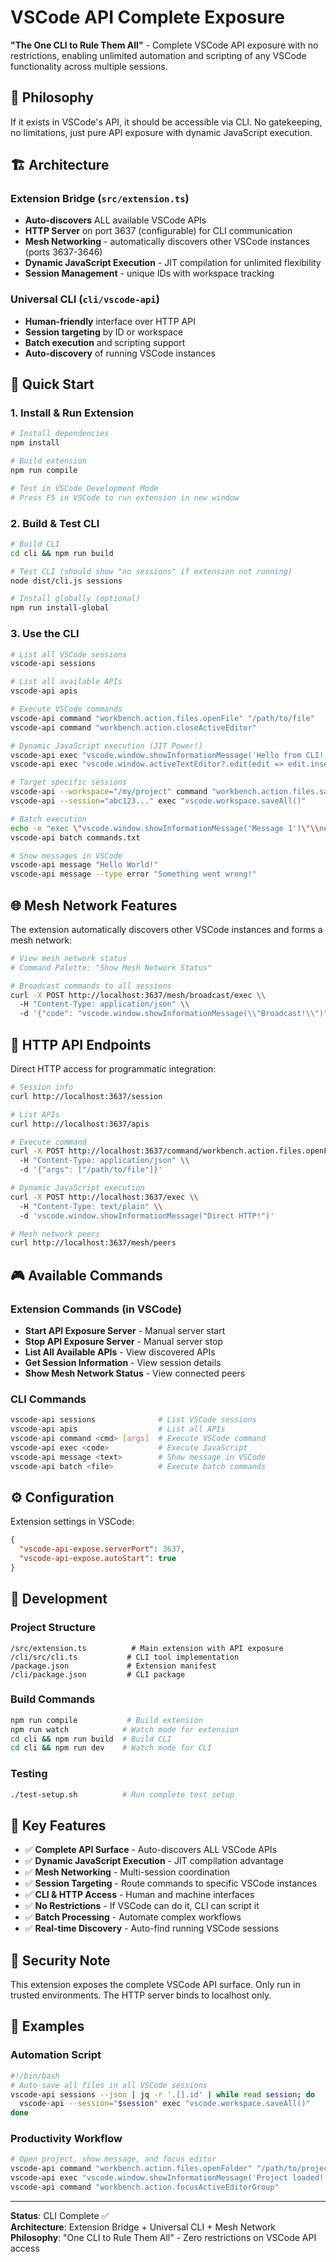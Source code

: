 # VSCode API Complete Exposure

**"The One CLI to Rule Them All"** - Complete VSCode API exposure with no restrictions, enabling unlimited automation and scripting of any VSCode functionality across multiple sessions.

## 🎯 Philosophy

If it exists in VSCode's API, it should be accessible via CLI. No gatekeeping, no limitations, just pure API exposure with dynamic JavaScript execution.

## 🏗️ Architecture

### Extension Bridge (`src/extension.ts`)
- **Auto-discovers** ALL available VSCode APIs
- **HTTP Server** on port 3637 (configurable) for CLI communication  
- **Mesh Networking** - automatically discovers other VSCode instances (ports 3637-3646)
- **Dynamic JavaScript Execution** - JIT compilation for unlimited flexibility
- **Session Management** - unique IDs with workspace tracking

### Universal CLI (`cli/vscode-api`)
- **Human-friendly** interface over HTTP API
- **Session targeting** by ID or workspace
- **Batch execution** and scripting support
- **Auto-discovery** of running VSCode instances

## 🚀 Quick Start

### 1. Install & Run Extension

```bash
# Install dependencies
npm install

# Build extension
npm run compile

# Test in VSCode Development Mode
# Press F5 in VSCode to run extension in new window
```

### 2. Build & Test CLI

```bash
# Build CLI
cd cli && npm run build

# Test CLI (should show "no sessions" if extension not running)
node dist/cli.js sessions

# Install globally (optional)
npm run install-global
```

### 3. Use the CLI

```bash
# List all VSCode sessions
vscode-api sessions

# List all available APIs  
vscode-api apis

# Execute VSCode commands
vscode-api command "workbench.action.files.openFile" "/path/to/file"
vscode-api command "workbench.action.closeActiveEditor"

# Dynamic JavaScript execution (JIT Power!)
vscode-api exec "vscode.window.showInformationMessage('Hello from CLI!')"
vscode-api exec "vscode.window.activeTextEditor?.edit(edit => edit.insert(new vscode.Position(0,0), 'Inserted!'))"

# Target specific sessions
vscode-api --workspace="/my/project" command "workbench.action.files.save"
vscode-api --session="abc123..." exec "vscode.workspace.saveAll()"

# Batch execution
echo -e "exec \"vscode.window.showInformationMessage('Message 1')\"\\nexec \"vscode.window.showInformationMessage('Message 2')\"" > commands.txt
vscode-api batch commands.txt

# Show messages in VSCode
vscode-api message "Hello World!"
vscode-api message --type error "Something went wrong!"
```

## 🌐 Mesh Network Features

The extension automatically discovers other VSCode instances and forms a mesh network:

```bash
# View mesh network status
# Command Palette: "Show Mesh Network Status"

# Broadcast commands to all sessions
curl -X POST http://localhost:3637/mesh/broadcast/exec \\
  -H "Content-Type: application/json" \\
  -d '{"code": "vscode.window.showInformationMessage(\\"Broadcast!\\")"}'
```

## 📡 HTTP API Endpoints

Direct HTTP access for programmatic integration:

```bash
# Session info
curl http://localhost:3637/session

# List APIs
curl http://localhost:3637/apis

# Execute command
curl -X POST http://localhost:3637/command/workbench.action.files.openFile \\
  -H "Content-Type: application/json" \\
  -d '{"args": ["/path/to/file"]}'

# Dynamic JavaScript execution
curl -X POST http://localhost:3637/exec \\
  -H "Content-Type: text/plain" \\
  -d 'vscode.window.showInformationMessage("Direct HTTP!")'

# Mesh network peers
curl http://localhost:3637/mesh/peers
```

## 🎮 Available Commands

### Extension Commands (in VSCode)
- **Start API Exposure Server** - Manual server start
- **Stop API Exposure Server** - Manual server stop  
- **List All Available APIs** - View discovered APIs
- **Get Session Information** - View session details
- **Show Mesh Network Status** - View connected peers

### CLI Commands
```bash
vscode-api sessions              # List VSCode sessions
vscode-api apis                  # List all APIs
vscode-api command <cmd> [args]  # Execute VSCode command
vscode-api exec <code>           # Execute JavaScript
vscode-api message <text>        # Show message in VSCode
vscode-api batch <file>          # Execute batch commands
```

## ⚙️ Configuration

Extension settings in VSCode:

```json
{
  "vscode-api-expose.serverPort": 3637,
  "vscode-api-expose.autoStart": true
}
```

## 🔧 Development

### Project Structure
```
/src/extension.ts          # Main extension with API exposure
/cli/src/cli.ts           # CLI tool implementation  
/package.json             # Extension manifest
/cli/package.json         # CLI package
```

### Build Commands
```bash
npm run compile           # Build extension
npm run watch            # Watch mode for extension
cd cli && npm run build  # Build CLI
cd cli && npm run dev    # Watch mode for CLI
```

### Testing
```bash
./test-setup.sh          # Run complete test setup
```

## 🌟 Key Features

- ✅ **Complete API Surface** - Auto-discovers ALL VSCode APIs
- ✅ **Dynamic JavaScript Execution** - JIT compilation advantage  
- ✅ **Mesh Networking** - Multi-session coordination
- ✅ **Session Targeting** - Route commands to specific VSCode instances
- ✅ **CLI & HTTP Access** - Human and machine interfaces
- ✅ **No Restrictions** - If VSCode can do it, CLI can script it
- ✅ **Batch Processing** - Automate complex workflows
- ✅ **Real-time Discovery** - Auto-find running VSCode sessions

## 🚨 Security Note

This extension exposes the complete VSCode API surface. Only run in trusted environments. The HTTP server binds to localhost only.

## 📝 Examples

### Automation Script
```bash
#!/bin/bash
# Auto-save all files in all VSCode sessions
vscode-api sessions --json | jq -r '.[].id' | while read session; do
  vscode-api --session="$session" exec "vscode.workspace.saveAll()"
done
```

### Productivity Workflow  
```bash
# Open project, show message, and focus editor
vscode-api command "workbench.action.files.openFolder" "/path/to/project"
vscode-api exec "vscode.window.showInformationMessage('Project loaded!')"
vscode-api command "workbench.action.focusActiveEditorGroup"
```

---

**Status**: CLI Complete ✅  
**Architecture**: Extension Bridge + Universal CLI + Mesh Network  
**Philosophy**: "One CLI to Rule Them All" - Zero restrictions on VSCode API access
